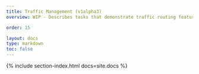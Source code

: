 ```yaml
---
title: Traffic Management (v1alpha3)
overview: WIP - Describes tasks that demonstrate traffic routing features of Istio service mesh.

order: 15

layout: docs
type: markdown
toc: false
---
```


{% include section-index.html docs=site.docs %}
